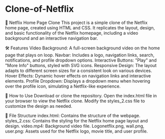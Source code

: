 # Clone-of-Netflix
🎥 Netflix Home Page Clone
This project is a simple clone of the Netflix home page, created using HTML and CSS. It replicates the layout, design, and basic functionality of the Netflix homepage, including a video background and an interactive navigation bar.

🛠️ Features
Video Background: A full-screen background video on the home page that plays on loop.
Navbar: Includes a logo, navigation links, search, notifications, and profile dropdown options.
Interactive Buttons: "Play" and "More Info" buttons, styled with SVG icons.
Responsive Design: The layout adapts to different screen sizes for a consistent look on various devices.
Hover Effects: Dynamic hover effects on navigation links and interactive elements.
Profile Dropdown: Displays a dropdown menu when hovering over the profile icon, simulating a Netflix-like experience.

🚀 How to Use
Download or clone the repository.
Open the index.html file in your browser to view the Netflix clone.
Modify the styles_2.css file to customize the design as needed.

📂 File Structure
index.html: Contains the structure of the webpage.
styles_2.css: Contains the styling for the Netflix home page layout and design.
video.mp4: Background video file.
Logonetflix.png, wall.png, user.png: Assets used for the Netflix logo, movie title, and user profile.
